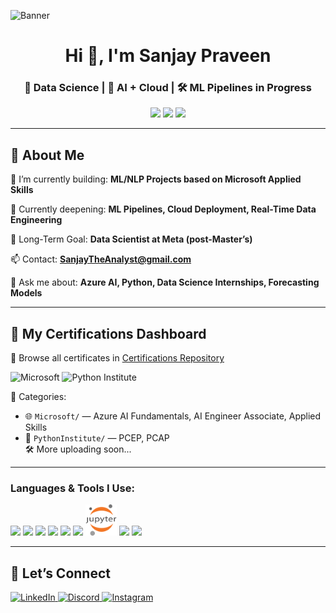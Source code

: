 ![Banner](https://i.pinimg.com/originals/90/70/32/9070324cdfc07c68d60eed0c39e77573.gif)

<h1 align="center">Hi 👋, I'm Sanjay Praveen</h1>
<h3 align="center">🚀 Data Science | 🧠 AI + Cloud | 🛠 ML Pipelines in Progress</h3>

<div align="center">
  <img src="https://user-images.githubusercontent.com/74038190/213866269-5d00981c-7c98-46d7-8a8e-16f462f15227.gif" width="200" />
  <img src="https://user-images.githubusercontent.com/74038190/213866269-5d00981c-7c98-46d7-8a8e-16f462f15227.gif" width="200" />
  <img src="https://user-images.githubusercontent.com/74038190/213866269-5d00981c-7c98-46d7-8a8e-16f462f15227.gif" width="200" />
</div>

---

## 🎯 About Me

🔭 I’m currently building: **ML/NLP Projects based on Microsoft Applied Skills**

🌱 Currently deepening: **ML Pipelines, Cloud Deployment, Real-Time Data Engineering**

🎯 Long-Term Goal: **Data Scientist at Meta (post-Master’s)**

📫 Contact: **SanjayTheAnalyst@gmail.com**

💬 Ask me about: **Azure AI, Python, Data Science Internships, Forecasting Models**

---

## 🏅 My Certifications Dashboard

📁 Browse all certificates in [Certifications Repository](https://github.com/CodesBySanjay/Certifications)

![Microsoft](https://img.shields.io/badge/Microsoft-3%20Certifications-blue)
![Python Institute](https://img.shields.io/badge/Python%20Institute-2%20Certifications-yellow)

📂 Categories:
- 🌐 `Microsoft/` — Azure AI Fundamentals, AI Engineer Associate, Applied Skills
- 🐍 `PythonInstitute/` — PCEP, PCAP  
🛠 More uploading soon...

---

<h3 align="left">Languages & Tools I Use:</h3>
<p align="left">
  <img src="https://user-images.githubusercontent.com/74038190/212257454-16e3712e-945a-4ca2-b238-408ad0bf87e6.gif" width="50" />
  <img src="https://user-images.githubusercontent.com/74038190/212257472-08e52665-c503-4bd9-aa20-f5a4dae769b5.gif" width="50" />
  <img src="https://user-images.githubusercontent.com/74038190/212257468-1e9a91f1-b626-4baa-b15d-5c385dfa7ed2.gif" width="50" />
  <img src="https://user-images.githubusercontent.com/74038190/212257465-7ce8d493-cac5-494e-982a-5a9deb852c4b.gif" width="50" />
  <img src="https://upload.wikimedia.org/wikipedia/commons/0/05/Scikit_learn_logo_small.svg" width="50" />
  <img src="https://www.vectorlogo.zone/logos/tensorflow/tensorflow-icon.svg" width="50" />
  <img src="https://raw.githubusercontent.com/devicons/devicon/master/icons/jupyter/jupyter-original-wordmark.svg" width="50" />
  <img src="https://www.vectorlogo.zone/logos/microsoft_azure/microsoft_azure-icon.svg" width="50" />
  <img src="https://www.vectorlogo.zone/logos/git-scm/git-scm-icon.svg" width="50" />
</p>

---

## 🔗 Let’s Connect
<p align="left">
  <a href="https://linkedin.com/in/sanjaypraveen" target="_blank">
    <img src="https://user-images.githubusercontent.com/74038190/235294012-0a55e343-37ad-4b0f-924f-c8431d9d2483.gif" width="50" alt="LinkedIn"/>
  </a>
  <a href="https://discord.com/users/sanxjay" target="_blank">
    <img src="https://user-images.githubusercontent.com/74038190/235294015-47144047-25ab-417c-af1b-6746820a20ff.gif" width="50" alt="Discord"/>
  </a>
  <a href="https://instagram.com/its_sanxjay.xy" target="_blank">
  <img src="https://user-images.githubusercontent.com/74038190/235294013-a33e5c43-a01c-43f6-b44d-a406d8b4ab75.gif" width="50" alt="Instagram"/>
</a>
</p>

